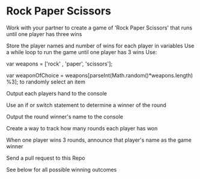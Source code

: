 # Rock Paper Scissors

Work with your partner to create a game of 'Rock Paper Scissors' that runs until one player has three wins

Store the player names and number of wins for each player in variables
Use a while loop to run the game until one player has 3 wins
Use:

var weapons = ['rock' , 'paper', 'scissors'];

var weaponOfChoice = weapons[parseInt(Math.random()*weapons.length) %3];
to randomly select an item

Output each players hand to the console

Use an if or switch statement to determine a winner of the round

Output the round winner's name to the console

Create a way to track how many rounds each player has won

When one player wins 3 rounds, announce that player's name as the game winner

Send a pull request to this Repo

See below for all possible winning outcomes


